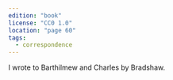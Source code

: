 ```yaml
---
edition: "book"
license: "CC0 1.0"
location: "page 60"
tags:
  - correspondence
---
```

I wrote to Barthilmew and Charles by
Bradshaw.

